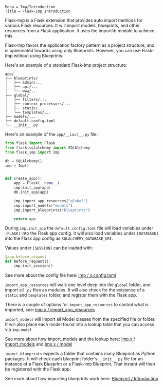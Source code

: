 ```
Menu = Imp/Introduction
Title = Flask-Imp Introduction
```

Flask-Imp is a Flask extension that provides auto import methods for various Flask resources. It will import models,
blueprints, and other resources from a Flask application. It uses the importlib module to achieve this.

Flask-Imp favors the application factory pattern as a project structure, and is opinionated towards using only
Blueprints. However, you can use Flask-Imp without using Blueprints.

Here's an example of a standard Flask-Imp project structure:

```text
app/
├── blueprints/
│   ├── admin/...
│   ├── api/...
│   └── www/...
├── global/
│   ├── filters/...
│   ├── context_processors/...
│   ├── static/...
│   └── templates/...
├── models/...
├── default.config.toml
└── __init__.py
```

Here's an example of the `app/__init__.py` file:

```python
from flask import Flask
from flask_sqlalchemy import SQLAlchemy
from flask_imp import Imp

db = SQLAlchemy()
imp = Imp()


def create_app():
    app = Flask(__name__)
    imp.init_app(app)
    db.init_app(app)

    imp.import_app_resources("global")
    imp.import_models("models")
    imp.import_blueprints("blueprints")

    return app
```

During `imp.init_app` the `default.config.toml` file will load variables under `[FLASK]` into the Flask app config.
It will also load variables under `[DATABASE]` into the Flask app config as `SQLALCHEMY_DATABASE_URI`.

Values under `[SESSION]` can be loaded with:

```python
@app.before_request
def before_request():
    imp.init_session()
```

See more about the config file here: [Imp / x.config.toml](imp-x-config-toml.html)

`import_app_resources` will walk one level deep into the `global` folder, and import all `.py` files as modules. It will
also check for the existence of a `static` and `templates` folder, and register them with the Flask app.

There is a couple of options for `import_app_resources` to control what
is imported, see: [Imp.x / import_app_resources](imp_x-import_app_resources.html)

`import_models` will import all Model classes from the specified file or folder. It will also place each model found
into a lookup table that you can access via `imp.model`

See more about how import_models and the lookup
here: [Imp.x / import_models](imp_x-import_models.html) and [Imp.x / model](imp_x-model.html)

`import_blueprints` expects a folder that contains many Blueprint as Python packages.
It will check each blueprint folder's `__init__.py` file for an instance of a Flask Blueprint or a
Flask-Imp Blueprint. That instant will then be registered with the Flask app.

See more about how importing blueprints work here: [Blueprint / Introduction](blueprint-introduction.html)
